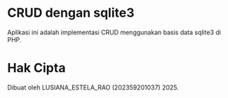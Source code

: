 # CRUD dengan sqlite3

Aplikasi ini adalah implementasi CRUD menggunakan basis data sqlite3 di PHP.

# Hak Cipta 

Dibuat oleh LUSIANA_ESTELA_RAO (202359201037) 2025.
